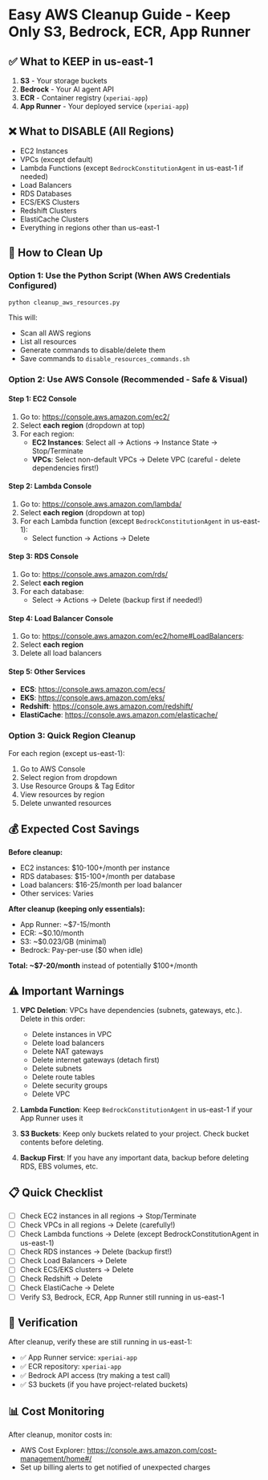 # Easy AWS Cleanup Guide - Keep Only S3, Bedrock, ECR, App Runner

## ✅ What to KEEP in us-east-1

1. **S3** - Your storage buckets
2. **Bedrock** - Your AI agent API
3. **ECR** - Container registry (`xperiai-app`)
4. **App Runner** - Your deployed service (`xperiai-app`)

## ❌ What to DISABLE (All Regions)

- EC2 Instances
- VPCs (except default)
- Lambda Functions (except `BedrockConstitutionAgent` in us-east-1 if needed)
- Load Balancers
- RDS Databases
- ECS/EKS Clusters
- Redshift Clusters
- ElastiCache Clusters
- Everything in regions other than us-east-1

## 🔧 How to Clean Up

### Option 1: Use the Python Script (When AWS Credentials Configured)

```bash
python cleanup_aws_resources.py
```

This will:
- Scan all AWS regions
- List all resources
- Generate commands to disable/delete them
- Save commands to `disable_resources_commands.sh`

### Option 2: Use AWS Console (Recommended - Safe & Visual)

#### Step 1: EC2 Console
1. Go to: https://console.aws.amazon.com/ec2/
2. Select **each region** (dropdown at top)
3. For each region:
   - **EC2 Instances**: Select all → Actions → Instance State → Stop/Terminate
   - **VPCs**: Select non-default VPCs → Delete VPC (careful - delete dependencies first!)

#### Step 2: Lambda Console
1. Go to: https://console.aws.amazon.com/lambda/
2. Select **each region** (dropdown at top)
3. For each Lambda function (except `BedrockConstitutionAgent` in us-east-1):
   - Select function → Actions → Delete

#### Step 3: RDS Console
1. Go to: https://console.aws.amazon.com/rds/
2. Select **each region**
3. For each database:
   - Select → Actions → Delete (backup first if needed!)

#### Step 4: Load Balancer Console
1. Go to: https://console.aws.amazon.com/ec2/home#LoadBalancers:
2. Select **each region**
3. Delete all load balancers

#### Step 5: Other Services
- **ECS**: https://console.aws.amazon.com/ecs/
- **EKS**: https://console.aws.amazon.com/eks/
- **Redshift**: https://console.aws.amazon.com/redshift/
- **ElastiCache**: https://console.aws.amazon.com/elasticache/

### Option 3: Quick Region Cleanup

For each region (except us-east-1):
1. Go to AWS Console
2. Select region from dropdown
3. Use Resource Groups & Tag Editor
4. View resources by region
5. Delete unwanted resources

## 💰 Expected Cost Savings

**Before cleanup:**
- EC2 instances: $10-100+/month per instance
- RDS databases: $15-100+/month per database
- Load balancers: $16-25/month per load balancer
- Other services: Varies

**After cleanup (keeping only essentials):**
- App Runner: ~$7-15/month
- ECR: ~$0.10/month
- S3: ~$0.023/GB (minimal)
- Bedrock: Pay-per-use ($0 when idle)

**Total: ~$7-20/month** instead of potentially $100+/month

## ⚠️ Important Warnings

1. **VPC Deletion**: VPCs have dependencies (subnets, gateways, etc.). Delete in this order:
   - Delete instances in VPC
   - Delete load balancers
   - Delete NAT gateways
   - Delete internet gateways (detach first)
   - Delete subnets
   - Delete route tables
   - Delete security groups
   - Delete VPC

2. **Lambda Function**: Keep `BedrockConstitutionAgent` in us-east-1 if your App Runner uses it

3. **S3 Buckets**: Keep only buckets related to your project. Check bucket contents before deleting.

4. **Backup First**: If you have any important data, backup before deleting RDS, EBS volumes, etc.

## 📋 Quick Checklist

- [ ] Check EC2 instances in all regions → Stop/Terminate
- [ ] Check VPCs in all regions → Delete (carefully!)
- [ ] Check Lambda functions → Delete (except BedrockConstitutionAgent in us-east-1)
- [ ] Check RDS instances → Delete (backup first!)
- [ ] Check Load Balancers → Delete
- [ ] Check ECS/EKS clusters → Delete
- [ ] Check Redshift → Delete
- [ ] Check ElastiCache → Delete
- [ ] Verify S3, Bedrock, ECR, App Runner still running in us-east-1

## 🎯 Verification

After cleanup, verify these are still running in us-east-1:
- ✅ App Runner service: `xperiai-app`
- ✅ ECR repository: `xperiai-app`
- ✅ Bedrock API access (try making a test call)
- ✅ S3 buckets (if you have project-related buckets)

## 📊 Cost Monitoring

After cleanup, monitor costs in:
- AWS Cost Explorer: https://console.aws.amazon.com/cost-management/home#/
- Set up billing alerts to get notified of unexpected charges

